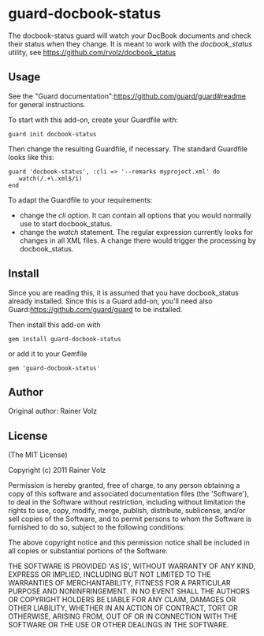 guard-docbook-status
===========

The docbook-status guard will watch your DocBook documents and check their status when they change. It is meant to work with the _docbook_status_ utility, see https://github.com/rvolz/docbook_status

Usage
--------

See the "Guard documentation":https://github.com/guard/guard#readme for general instructions.

To start with this add-on, create your Guardfile with:

    guard init docbook-status

Then change the resulting Guardfile, if necessary. The standard Guardfile looks like this:

    guard 'docbook-status', :cli => '--remarks myproject.xml' do
       watch(/.+\.xml$/i)
    end

To adapt the Guardfile to your requirements:

* change the _cli_ option. It can contain all options that you would normally use to start docbook_status.
* change the _watch_ statement. The regular expression currently looks for changes in all XML files. A change there would trigger the processing by docbook_status.

Install
-------

Since you are reading this, it is assumed that you have docbook_status already installed. Since this is a Guard add-on, you'll need also Guard:https://github.com/guard/guard to be installed. 

Then install this add-on with

    gem install guard-docbook-status

or add it to your Gemfile

    gem 'guard-docbook-status'


Author
------

Original author: Rainer Volz

License
-------

(The MIT License) 

Copyright (c) 2011 Rainer Volz

Permission is hereby granted, free of charge, to any person obtaining
a copy of this software and associated documentation files (the
'Software'), to deal in the Software without restriction, including
without limitation the rights to use, copy, modify, merge, publish,
distribute, sublicense, and/or sell copies of the Software, and to
permit persons to whom the Software is furnished to do so, subject to
the following conditions:

The above copyright notice and this permission notice shall be
included in all copies or substantial portions of the Software.

THE SOFTWARE IS PROVIDED 'AS IS', WITHOUT WARRANTY OF ANY KIND,
EXPRESS OR IMPLIED, INCLUDING BUT NOT LIMITED TO THE WARRANTIES OF
MERCHANTABILITY, FITNESS FOR A PARTICULAR PURPOSE AND NONINFRINGEMENT.
IN NO EVENT SHALL THE AUTHORS OR COPYRIGHT HOLDERS BE LIABLE FOR ANY
CLAIM, DAMAGES OR OTHER LIABILITY, WHETHER IN AN ACTION OF CONTRACT,
TORT OR OTHERWISE, ARISING FROM, OUT OF OR IN CONNECTION WITH THE
SOFTWARE OR THE USE OR OTHER DEALINGS IN THE SOFTWARE.
